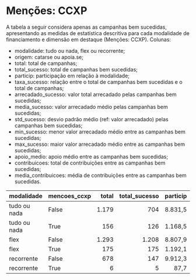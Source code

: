 # Menções: CCXP

A tabela a seguir considera apenas as campanhas bem sucedidas, apresentando as medidas
de estatística descritiva para cada modalidade de financiamento e dimensão em destaque
(Menções: CCXP). Colunas:
- modalidade: tudo ou nada, flex ou recorrente;
- origem: catarse ou apoia.se;
- total: total de campanhas;
- total_sucesso: total de campanhas bem sucedidas;
- particip: participação em relação à modalidade;
- taxa_sucesso: relação entre o total de campanhas bem sucedidas e o total de campanhas;
- arrecadado_sucesso: valor total arrecadado pelas campanhas bem sucedidas;
- media_sucesso: valor arrecadado médio pelas campanhas bem sucedidas;
- std_sucesso: desvio padrão médio (ref: valor arrecadado) pelas campanhas bem sucedidas;
- min_sucesso: menor valor arrecadado médio entre as campanhas bem sucedidas;
- max_sucesso: maior valor arrecadado médio entre as campanhas bem sucedidas;
- apoio_medio: apoio médio entre as campanhas bem sucedidas;
- contribuicoes: total de contribuições entre as campanhas bem sucedidas;
- media_contribuicoes: média de contribuições entre as campanhas bem sucedidas.


| modalidade   | mencoes_ccxp   |   total |   total_sucesso |   particip |   taxa_sucesso |   arrecadado_sucesso |   media_sucesso |   std_sucesso |   min_sucesso |   max_sucesso |   apoio_medio |   contribuicoes |   media_contribuicoes |
|:-------------|:---------------|--------:|----------------:|-----------:|---------------:|---------------------:|----------------:|--------------:|--------------:|--------------:|--------------:|----------------:|----------------------:|
| tudo ou nada | False          |    1.179 |             704 |     8.831,5 |         5.971,2 |          21.202.461,39 |        30.117,13 |      47.960,71 |         41,82 |     679.297,66 |         92,58 |          229.018 |                325,31 |
| tudo ou nada | True           |     156 |             126 |     1.168,5 |         8.076,9 |           2.860.818,44 |        22.704,91 |      20.582,18 |       1.720,66 |     154.365,98 |         82,84 |           34.535 |                274,09 |
| flex         | False          |    1.293 |            1.208 |     8.807,9 |         9.342,6 |          15.952.537,74 |        13.205,74 |      35.396,12 |         10,77 |     708.972,78 |         89,86 |          177.524 |                146,96 |
| flex         | True           |     175 |             175 |     1.192,1 |        10.000,0 |           2.409.594,20 |        13.769,11 |      21.333,70 |        313,27 |     121.747,80 |         92,24 |           26.122 |                149,27 |
| recorrente   | False          |     678 |             147 |     9.912,3 |         2.168,1 |             41.148,97 |          279,92 |        649,37 |          1,09 |       5.087,08 |         19,47 |            2.113 |                 14,37 |
| recorrente   | True           |       6 |               5 |       87,7 |         8.333,3 |              2.037,99 |          407,60 |        752,99 |         40,66 |       1.753,37 |         21,45 |              95 |                 19,00 |
